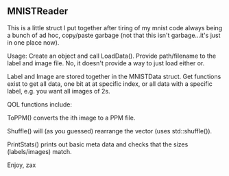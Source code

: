 ## MNISTReader

This is a little struct I put together after tiring of my mnist code always being a bunch of ad hoc, copy/paste garbage (not that this isn't garbage...it's just in one place now).

Usage: Create an object and call LoadData(). Provide path/filename to the label and image file. No, it doesn't provide a way to just load either or.

Label and Image are stored together in the MNISTData struct. Get functions exist to get all data, one bit at at specific index, or all data with a specific label, e.g. you want all images of 2s.

QOL functions include:

ToPPM() converts the ith image to a PPM file.

Shuffle() will (as you guessed) rearrange the vector (uses std::shuffle()).

PrintStats() prints out basic meta data and checks that the sizes (labels/images) match.

Enjoy, zax